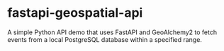 # fastapi-geospatial-api

A simple Python API demo that uses FastAPI and GeoAlchemy2 to fetch events from a local PostgreSQL database within a specified range.

